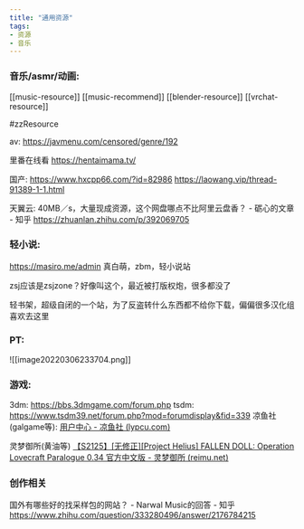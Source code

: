 ```yaml
---
title: "通用资源"
tags:
- 资源
- 音乐
---
```


### 音乐/asmr/动画:

[[music-resource]]
[[music-recommend]]
[[blender-resource]]
[[vrchat-resource]]

#zzResource


av:
https://javmenu.com/censored/genre/192

里番在线看
https://hentaimama.tv/ 


国产:
https://www.hxcpp66.com/?id=82986
https://laowang.vip/thread-91389-1-1.html

天翼云:
40MB／s，大量现成资源，这个网盘哪点不比阿里云盘香？ - 砺心的文章 - 知乎 https://zhuanlan.zhihu.com/p/392069705


### 轻小说:

https://masiro.me/admin
真白萌，zbm，轻小说站

zsj应该是zsjzone？好像叫这个，最近被打版权炮，很多都没了

轻书架，超级自闭的一个站，为了反盗转什么东西都不给你下载，偏偏很多汉化组喜欢去这里


### PT:
![[image20220306233704.png]]


### 游戏:
3dm: https://bbs.3dmgame.com/forum.php
tsdm: https://www.tsdm39.net/forum.php?mod=forumdisplay&fid=339
凉鱼社(galgame等): [用户中心 - 凉鱼社 (lypcu.com)](https://lypcu.com/Ucenter)

灵梦御所(黄油等)
[【S2125】[无修正][Project Helius] FALLEN DOLL: Operation Lovecraft Paralogue 0.34 官方中文版 - 灵梦御所 (reimu.net)](https://blog.reimu.net/archives/54310)


### 创作相关
国外有哪些好的找采样包的网站？ - Narwal Music的回答 - 知乎 https://www.zhihu.com/question/333280496/answer/2176784215
